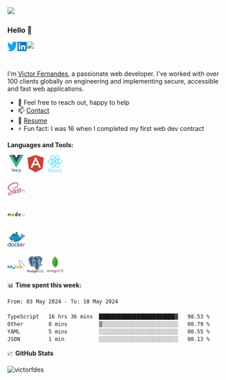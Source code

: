 ![](https://cdn.victor-fernandes.com/uploads/2019/06/victor-front.jpg)

### Hello 👋

<a href="https://twitter.com/vfdes">
  <img align="left" alt="Victor Fernandes | Twitter" height="22" src="https://raw.githubusercontent.com/victorfdes/victorfdes/main/assets/twitter.svg" />
</a>
<a href="https://www.linkedin.com/in/vicfdes/">
  <img align="left" alt="Victor's LinkedIn" height="22" src="https://raw.githubusercontent.com/victorfdes/victorfdes/main/assets/linkedin.svg" />
</a>

![](https://visitor-badge.glitch.me/badge?page_id=victorfdes.victorfdes)

<br>

I'm [Victor Fernandes](https://victor-fernandes.com/), a passionate web developer. 
I've worked with over 100 clients globally on engineering and implementing secure, accessible and fast web applications.

- 💬 Feel free to reach out, happy to help
- 📫 [Contact](https://victor-fernandes.com/contact/)
- 📝 [Resume](https://victor-fernandes.com/resume/)
- ⚡ Fun fact: I was 16 when I completed my first web dev contract

**Languages and Tools:**  

<code><img height="40" src="https://raw.githubusercontent.com/victorfdes/victorfdes/main/assets/vue.svg"></code>
<code><img height="40" src="https://raw.githubusercontent.com/victorfdes/victorfdes/main/assets/angular.svg"></code>
<code><img height="40" src="https://raw.githubusercontent.com/victorfdes/victorfdes/main/assets/react.svg"></code>

<code><img height="40" src="https://raw.githubusercontent.com/victorfdes/victorfdes/main/assets/sass.svg"></code>

<code><img height="40" src="https://raw.githubusercontent.com/victorfdes/victorfdes/main/assets/node.svg"></code>

<code><img height="40" src="https://raw.githubusercontent.com/victorfdes/victorfdes/main/assets/docker.svg"></code>

<code><img height="40" src="https://raw.githubusercontent.com/victorfdes/victorfdes/main/assets/mysql.svg"></code>
<code><img height="40" src="https://raw.githubusercontent.com/victorfdes/victorfdes/main/assets/postgre.svg"></code>
<code><img height="40" src="https://raw.githubusercontent.com/victorfdes/victorfdes/main/assets/mongo.svg"></code>

📊 **Time spent this week:**

<!--START_SECTION:waka-->

```txt
From: 03 May 2024 - To: 10 May 2024

TypeScript   16 hrs 36 mins  ████████████████████████▓   98.53 %
Other        8 mins          ▒░░░░░░░░░░░░░░░░░░░░░░░░   00.79 %
YAML         5 mins          ░░░░░░░░░░░░░░░░░░░░░░░░░   00.55 %
JSON         1 min           ░░░░░░░░░░░░░░░░░░░░░░░░░   00.13 %
```

<!--END_SECTION:waka-->

📈 **GitHub Stats**

<p align="left"> <img src="https://github-readme-stats.vercel.app/api?username=victorfdes&show_icons=true&theme=gotham" alt="victorfdes" />
